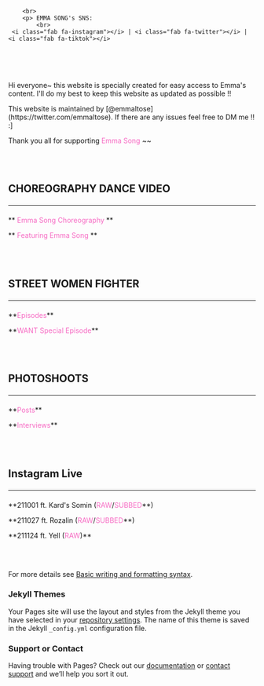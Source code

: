 <html>
<head>
     <script src="https://kit.fontawesome.com/97c538f919.js" crossorigin="anonymous"></script>
  </head>  
        
        <br>
        <p> EMMA SONG's SNS:
            <br>
     <i class="fab fa-instagram"></i> | <i class="fab fa-twitter"></i> | <i class="fab fa-tiktok"></i>
<br>
<br>
<br>
 
<p>Hi everyone~ this website is specially created for easy access to Emma's content. I'll do my best to keep this website as updated as possible !! </p>

<p>This website is maintained by [@emmaltose](https://twitter.com/emmaltose). If there are any issues feel free to DM me !! :] </p>

<p>Thank you all for supporting <FONT COLOR="#F76AC3">Emma Song</FONT> ~~</p> 
        
<br>
<br>

## CHOREOGRAPHY DANCE VIDEO <hr>

<p> ** <FONT COLOR="#F76AC3">Emma Song Choreography</FONT> ** </p>
  
<p> ** <FONT COLOR="#F76AC3">Featuring Emma Song</FONT> ** </p>

<br>
<br>
  
## STREET WOMEN FIGHTER <hr>

<p>**<FONT COLOR="#F76AC3">Episodes</FONT>**</p>

<p>**<FONT COLOR="#F76AC3">WANT Special Episode</FONT>**</p>

<br>
<br>

 
## PHOTOSHOOTS<hr>

<p>**<FONT COLOR="#F76AC3">Posts</FONT>**</p>

<p>**<FONT COLOR="#F76AC3">Interviews</FONT>**</p>

<br>
<br>

## Instagram Live<hr>

<p>**211001 ft. Kard's Somin (<FONT COLOR="#F76AC3">RAW</FONT>/<FONT COLOR="#F76AC3">SUBBED</FONT>**)</p>

<p>**211027 ft. Rozalin (<FONT COLOR="#F76AC3">RAW</FONT>/<FONT COLOR="#F76AC3">SUBBED</FONT>**)</p>

<p>**211124 ft. Yell (<FONT COLOR="#F76AC3">RAW</FONT>)**</p>

<br>
<br>

  
            
For more details see [Basic writing and formatting syntax](https://docs.github.com/en/github/writing-on-github/getting-started-with-writing-and-formatting-on-github/basic-writing-and-formatting-syntax).

### Jekyll Themes

Your Pages site will use the layout and styles from the Jekyll theme you have selected in your [repository settings](https://github.com/eemmasong/eemmasong.github.io/settings/pages). The name of this theme is saved in the Jekyll `_config.yml` configuration file.

### Support or Contact

Having trouble with Pages? Check out our [documentation](https://docs.github.com/categories/github-pages-basics/) or [contact support](https://support.github.com/contact) and we’ll help you sort it out.
